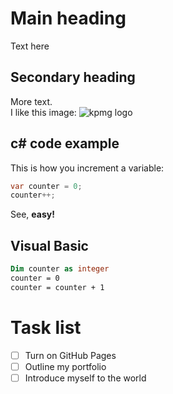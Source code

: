 # Main heading
Text here
## Secondary heading
More text.<br/>
I like this image:
![kpmg logo](https://assets.kpmg.com/is/image/kpmg/kpmg-logo-1)
## c# code example
This is how you increment a variable:
``` c#
var counter = 0;
counter++;
```
See, __easy!__
## Visual Basic
``` vb
Dim counter as integer
counter = 0
counter = counter + 1
```
# Task list
- [ ] Turn on GitHub Pages
- [ ] Outline my portfolio
- [ ] Introduce myself to the world
